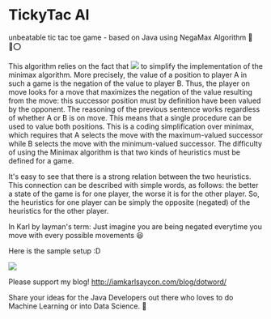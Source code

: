 # TickyTac AI
unbeatable tic tac toe game - based on Java using NegaMax Algorithm 👀❌⭕️

This algorithm relies on the fact that ![](https://wikimedia.org/api/rest_v1/media/math/render/svg/e64fb74b232e7412ce1967d786e07fd56b08296f)
to simplify the implementation of the minimax algorithm. More precisely, the value of a position to player A 
in such a game is the negation of the value to player B. Thus, the player on move looks for a move that maximizes 
the negation of the value resulting from the move: this successor position must by definition have been valued by the opponent. 
The reasoning of the previous sentence works regardless of whether A or B is on move. This means that a single procedure can be 
used to value both positions. This is a coding simplification over minimax, which requires that A selects the move with the maximum-valued successor while B selects the move with the minimum-valued successor. 
The difficulty of using the Minimax algorithm is that two kinds of heuristics must be defined for a game. 

It's easy to see that there is a strong relation between the two heuristics. This connection can be described with simple words, 
as follows: the better a state of the game is for one player, the worse it is for the other player. 
So, the heuristics for one player can be simply the opposite (negated) of the heuristics for the other player.

In Karl by layman's term: Just imagine you are being negated everytime you move with every possible movements 😆

Here is the sample setup :D

![](https://media.giphy.com/media/Tf3Qy3PFAWebrLnUKn/giphy.gif)

Please support 
my blog!
http://iamkarlsaycon.com/blog/dotword/

Share your ideas for the Java Developers out there who loves to do Machine Learning or into Data Science. 🤘
